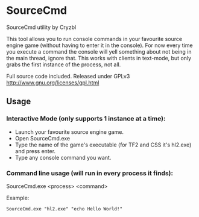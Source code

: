 SourceCmd
=========

SourceCmd utility by Cryzbl

This tool allows you to run console commands in your favourite source engine game (without having to enter it in the console).
For now every time you execute a command the console will yell something about not being in the main thread, ignore that.
This works with clients in text-mode, but only grabs the first instance of the process, not all.

Full source code included.
Released under GPLv3 http://www.gnu.org/licenses/gpl.html

Usage
-------

### Interactive Mode (only supports 1 instance at a time):
* Launch your favourite source engine game. 
* Open SourceCmd.exe
* Type the name of the game's executable (for TF2 and CSS it's hl2.exe) and press enter.
* Type any console command you want.


### Command line usage (will run in every process it finds):
SourceCmd.exe \<process\> \<command\>

Example:

    SourceCmd.exe "hl2.exe" "echo Hello World!"
